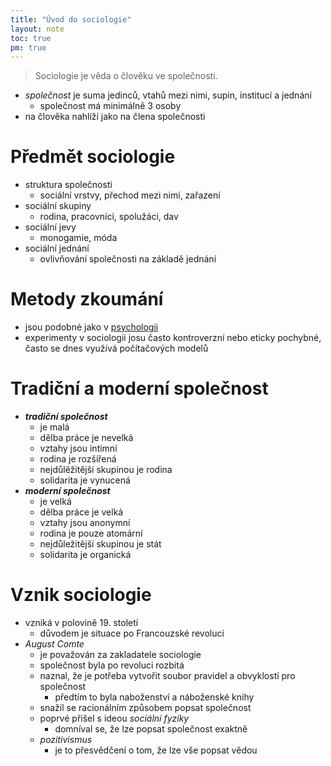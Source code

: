 ```yaml
---
title: "Úvod do sociologie"
layout: note
toc: true
pm: true
---
```

> Sociologie je věda o člověku ve společnosti.

- _společnost_ je suma jedinců, vtahů mezi nimi, supin, institucí a jednání
    - společnost má minimálně 3 osoby
- na člověka nahlíží jako na člena společnosti
# Předmět sociologie
- struktura společnosti
    - sociální vrstvy, přechod mezi nimi, zařazení
- sociální skupiny
    - rodina, pracovníci, spolužáci, dav
- sociální jevy
    - monogamie, móda
- sociální jednání
    - ovlivňování společnosti na základě jednání
# Metody zkoumání
- jsou podobné jako v [psychologii](/notes/school/social-sciences/introduction-to-psychology#metody-zkoumání)
- experimenty v sociologii josu často kontroverzní nebo eticky pochybné, často se dnes využívá počítačových modelů
# Tradiční a moderní společnost
- **_tradiční společnost_**
    - je malá
    - dělba práce je nevelká
    - vztahy jsou intimní
    - rodina je rozšířená
    - nejdůlěžitější skupinou je rodina
    - solidarita je vynucená
- **_moderní společnost_**
    - je velká
    - dělba práce je velká
    - vztahy jsou anonymní
    - rodina je pouze atomární
    - nejdůležitější skupinou je stát
    - solidarita je organická
# Vznik sociologie
- vzniká v polovině 19. století
    - důvodem je situace po Francouzské revoluci
- _August Comte_
    - je považován za zakladatele sociologie
    - společnost byla po revoluci rozbitá
    - naznal, že je potřeba vytvořit soubor pravidel a obvyklostí pro společnost
        - předtím to byla naboženství a náboženské knihy
    - snažil se racionálním způsobem popsat společnost
    - poprvé přišel s ideou _sociální fyziky_
        - domníval se, že lze popsat společnost exaktně
    - _pozitivismus_
        - je to přesvědčení o tom, že lze vše popsat vědou